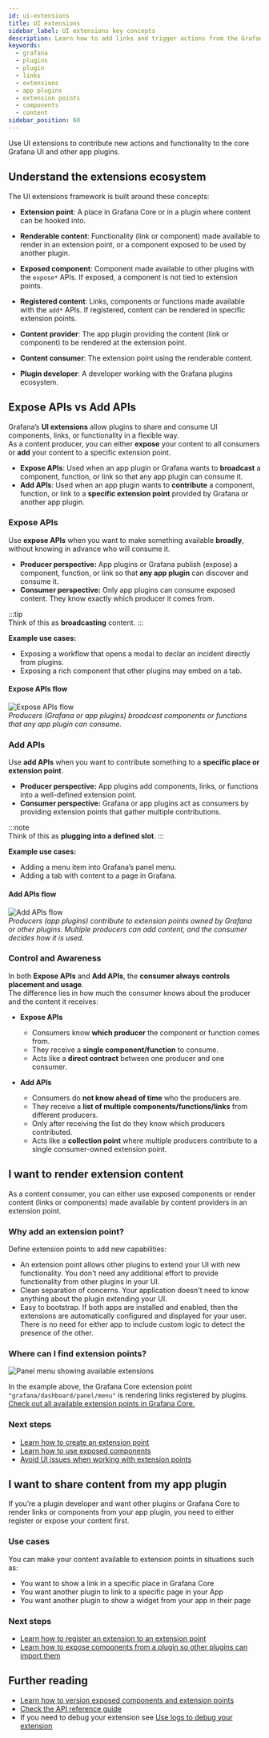 ```yaml
---
id: ui-extensions
title: UI extensions
sidebar_label: UI extensions key concepts
description: Learn how to add links and trigger actions from the Grafana user interface by using UI Extensions in app plugins.
keywords:
  - grafana
  - plugins
  - plugin
  - links
  - extensions
  - app plugins
  - extension points
  - components
  - content
sidebar_position: 60
---
```


Use UI extensions to contribute new actions and functionality to the core Grafana UI and other app plugins.

## Understand the extensions ecosystem

The UI extensions framework is built around these concepts:

- **Extension point**: A place in Grafana Core or in a plugin where content can be hooked into.

- **Renderable content**: Functionality (link or component) made available to render in an extension point, or a component exposed to be used by another plugin.

- **Exposed component**: Component made available to other plugins with the `expose*` APIs. If exposed, a component is not tied to extension points.

- **Registered content**: Links, components or functions made available with the `add*` APIs. If registered, content can be rendered in specific extension points.

- **Content provider**: The app plugin providing the content (link or component) to be rendered at the extension point.

- **Content consumer**: The extension point using the renderable content.

- **Plugin developer**: A developer working with the Grafana plugins ecosystem.

## Expose APIs vs Add APIs

Grafana’s **UI extensions** allow plugins to share and consume UI components, links, or functionality in a flexible way.  
As a content producer, you can either **expose** your content to all consumers or **add** your content to a specific extension point.

- **Expose APIs**: Used when an app plugin or Grafana wants to **broadcast** a component, function, or link so that any app plugin can consume it.
- **Add APIs**: Used when an app plugin wants to **contribute** a component, function, or link to a **specific extension point** provided by Grafana or another app plugin.

### Expose APIs

Use **expose APIs** when you want to make something available **broadly**, without knowing in advance who will consume it.

- **Producer perspective:** App plugins or Grafana publish (expose) a component, function, or link so that **any app plugin** can discover and consume it.
- **Consumer perspective:** Only app plugins can consume exposed content. They know exactly which producer it comes from.

:::tip  
 Think of this as **broadcasting** content.
:::

**Example use cases:**

- Exposing a workflow that opens a modal to declar an incident directly from plugins.
- Exposing a rich component that other plugins may embed on a tab.

#### Expose APIs flow

![Expose APIs flow](./images/ui-extensions-expose-flow.svg)  
_Producers (Grafana or app plugins) broadcast components or functions that any app plugin can consume._

### Add APIs

Use **add APIs** when you want to contribute something to a **specific place or extension point**.

- **Producer perspective:** App plugins add components, links, or functions into a well-defined extension point.
- **Consumer perspective:** Grafana or app plugins act as consumers by providing extension points that gather multiple contributions.

:::note  
 Think of this as **plugging into a defined slot**.
:::

**Example use cases:**

- Adding a menu item into Grafana’s panel menu.
- Adding a tab with content to a page in Grafana.

#### Add APIs flow

![Add APIs flow](./images/ui-extensions-add-flow.svg)  
_Producers (app plugins) contribute to extension points owned by Grafana or other plugins. Multiple producers can add content, and the consumer decides how it is used._

### Control and Awareness

In both **Expose APIs** and **Add APIs**, the **consumer always controls placement and usage**.  
The difference lies in how much the consumer knows about the producer and the content it receives:

- **Expose APIs**
  - Consumers know **which producer** the component or function comes from.
  - They receive a **single component/function** to consume.
  - Acts like a **direct contract** between one producer and one consumer.

- **Add APIs**
  - Consumers do **not know ahead of time** who the producers are.
  - They receive a **list of multiple components/functions/links** from different producers.
  - Only after receiving the list do they know which producers contributed.
  - Acts like a **collection point** where multiple producers contribute to a single consumer-owned extension point.

## I want to render extension content

As a content consumer, you can either use exposed components or render content (links or components) made available by content providers in an extension point.

### Why add an extension point?

Define extension points to add new capabilities:

- An extension point allows other plugins to extend your UI with new functionality. You don't need any additional effort to provide functionality from other plugins in your UI.
- Clean separation of concerns. Your application doesn't need to know anything about the plugin extending your UI.
- Easy to bootstrap. If both apps are installed and enabled, then the extensions are automatically configured and displayed for your user. There is no need for either app to include custom logic to detect the presence of the other.

### Where can I find extension points?

![Panel menu showing available extensions](/img/ui-extension-example.gif)

In the example above, the Grafana Core extension point `"grafana/dashboard/panel/menu"` is rendering links registered by plugins. [Check out all available extension points in Grafana Core.](../reference/ui-extensions-reference/extension-points.md)

### Next steps

- [Learn how to create an extension point](../how-to-guides/ui-extensions/create-an-extension-point.md)
- [Learn how to use exposed components](../how-to-guides/ui-extensions/use-an-exposed-component.md)
- [Avoid UI issues when working with extension points](../how-to-guides/ui-extensions/degregate-ui.md)

## I want to share content from my app plugin

If you’re a plugin developer and want other plugins or Grafana Core to render links or components from your app plugin, you need to either register or expose your content first.

### Use cases

You can make your content available to extension points in situations such as:

- You want to show a link in a specific place in Grafana Core
- You want another plugin to link to a specific page in your App
- You want another plugin to show a widget from your app in their page

### Next steps

- [Learn how to register an extension to an extension point](../how-to-guides/ui-extensions/register-an-extension.md)
- [Learn how to expose components from a plugin so other plugins can import them](../how-to-guides/ui-extensions/expose-a-component.md)

## Further reading

- [Learn how to version exposed components and extension points](../how-to-guides/ui-extensions/versioning-extensions.md)
- [Check the API reference guide](../reference/ui-extensions-reference/ui-extensions.md)
- If you need to debug your extension see [Use logs to debug your extension](../how-to-guides/ui-extensions/debug-logs.md)
